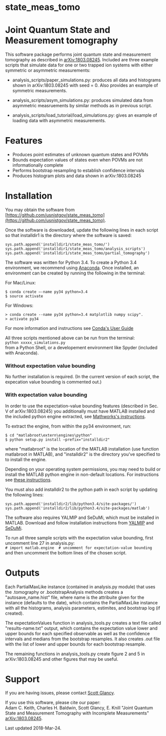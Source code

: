 # state_meas_tomo

# Joint Quantum State and Measurement tomography
This software package performs joint quantum state and measurement tomography 
as described in [arXiv:1803.08245](https://arxiv.org/abs/1803.08245). Included are three example scripts that 
simulate data for one or two trapped ion systems with either symmetric or
asymmetric measurements: 

- analysis_scripts/paper_simulations.py: produces all data and
    histograms shown in arXiv:1803.08245 with seed = 0. Also provides
    an example of symmetric measurements.

- analysis_scripts/asym_simulations.py: produces simulated data from
    asymmetric measruements by similar methods as in previous script.

- analysis_scripts/load_tutorial/load_simulations.py: gives an example
    of loading data with asymmetric measurements.


# Features
- Produces point estimates of unknown quantum states and POVMs
- Bounds expectation values of states even when POVMs are not informationally 
  complete
- Performs bootstrap resampling to establish confidence intervals
- Produces histogram plots and data shown in arXiv:1803.08245


# Installation
You may obtain the software from
[https://github.com/usnistgov/state_meas_tomo](https://github.com/usnistgov/state_meas_tomo).

Once the software is downloaded, update the following lines in each script so 
that installdir1 is the directory where the software is saved:
```
sys.path.append('installdir1/state_meas_tomo/')
sys.path.append('installdir1/state_meas_tomo/analysis_scripts')
sys.path.append('installdir1/state_meas_tomo/partial_tomography')
```

The software was written for Python 3.4. To create a Python 3.4 environment,
we recommend using [Anaconda](https://www.anaconda.com/download/). Once 
installed, an environment can be created by running the following in the 
terminal:

For Mac/Linux:
```
$ conda create —-name py34 python=3.4
$ source activate
```

For Windows:
```
> conda create --name py34 python=3.4 matplotlib numpy scipy".
> activate py34
```

For more information and instructions see [Conda's User Guide](https://conda.io/docs/user-guide/tasks/manage-environments.html)

All three scripts mentioned above can be run from the terminal:  
`python xxxxx_simulations.py`  
from a Python Shell, or a developement environment like Spyder 
(included with Anaconda).

### Without expectation value bounding
No further installation is required. (In the current version of each script, the expecation value bounding is commented out.)

### With expectation value bounding
In order to use the expectation-value bounding features (described in Sec. V of arXiv:1803.08245) you additionally must have MATLAB installed and the included python engine extracted, see [Mathworks's instructions](https://www.mathworks.com/help/matlab/matlab_external/install-the-matlab-engine-for-python.html).

To extract the engine, from within the py34 environment, run:
```
$ cd "matlabroot\extern\engines\python"
$ python setup.py install —prefix="installdir2"
```
where "matlabroot" is the location of the MATLAB installation (use function
matlabroot in MATLAB), and "installdir2" is the directory you've specified to 
to install the engine.

Depending on your operating system permissions, you may need to build
or install the MATLAB python engine in non-default locations.  For
instructions see [these instructions](https://www.mathworks.com/help/matlab/matlab_external/install-matlab-engine-api-for-python-in-nondefault-locations.html).

You must also add installdir2 to the python path in each script by
updating the following lines:
                                                               
```
sys.path.append('installdir2/lib/python3.4/site-packages/')
sys.path.append('installdir2/lib/python3.4/site-packages/matlab')
```

The software also requires YALMIP and SeDuMi, which must be
installed in MATLAB.  Download and follow installation instructions
from [YALMIP](https://yalmip.github.io) and [SeDuMi](http://sedumi.ie.lehigh.edu).
                                                             
To run all three sample scripts with the expectation value bounding, first
uncomment line 27 in analysis.py:  
`# import matlab.engine  # uncomment for expectation-value bounding`  
and then uncomment the bottom lines of the chosen script.


# Outputs
Each PartialMaxLike instance (contained in analysis.py module) that uses the
.tomography or .bootstrapAnalysis methods creates a "autosave_name.hist" file,
where name is the attribuite given for the instance (defaults to the date), 
which contains the PartialMaxLike instance with all the histograms, analysis 
parameters, estimites, and bootstrap log (if created).

The expectationValues function in analysis_tools.py creates a text file called 
"results-name.txt" output, which contains the expectation value lower and upper 
bounds for each specified observable as well as the confidence intervals and 
medians from the bootstrap resamples. It also creates .out file with the list
of lower and upper bounds for each bootstrap resample.

The remaining functions in analysis_tools.py create figure 2 and 5 in
arXiv:1803.08245 and other figures that may be useful.

# Support
If you are having issues, please contact [Scott Glancy](mailto:sglancy@nist.gov).

If you use this software, please cite our paper:  
Adam C. Keith, Charles H. Baldwin, Scott Glancy, E. Knill "Joint Quantum State and Measurement Tomography with Incomplete Measurements" [arXiv:1803.08245](https://arxiv.org/abs/1803.08245).

Last updated 2018-Mar-24.

